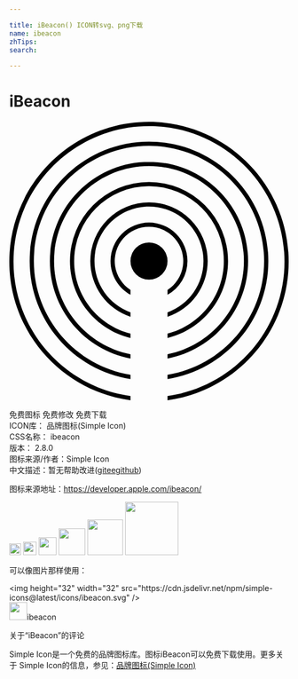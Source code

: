 ```yaml
---

title: iBeacon() ICON转svg、png下载
name: ibeacon
zhTips: 
search: 

---
```


# iBeacon  <small style="font-size: 60%;font-weight: 100"></small>

<div id="svg" class="svg-wrap">
<svg role="img" viewBox="0 0 24 24" xmlns="http://www.w3.org/2000/svg"><title>iBeacon icon</title><path d="M12 .053c-6.617 0-12 5.383-12 12 0 6.077 4.541 11.113 10.408 11.894v-.364C4.741 22.804.36 17.931.36 12.053.36 5.635 5.582.413 12 .413s11.64 5.222 11.64 11.64c0 5.878-4.38 10.751-10.048 11.53v.364C19.459 23.166 24 18.13 24 12.053c0-6.617-5.383-12-12-12zm0 1.696c-5.653 0-10.251 4.598-10.251 10.25 0 5.112 3.76 9.362 8.66 10.129v-.366c-4.7-.763-8.3-4.85-8.3-9.762 0-5.454 4.437-9.89 9.891-9.89s9.891 4.436 9.891 9.89c0 4.912-3.6 8.999-8.3 9.762v.366c4.9-.767 8.66-5.017 8.66-10.128 0-5.653-4.598-10.25-10.251-10.25zm0 1.736c-4.695 0-8.515 3.82-8.515 8.515 0 4.151 2.986 7.618 6.923 8.365v-.367C6.671 19.256 3.845 15.952 3.845 12c0-4.496 3.659-8.155 8.155-8.155 4.496 0 8.154 3.659 8.154 8.155 0 3.952-2.825 7.256-6.562 7.998v.367c3.937-.747 6.923-4.214 6.923-8.365 0-4.695-3.82-8.515-8.515-8.515zm0 1.725A6.798 6.798 0 0 0 5.21 12c0 3.196 2.22 5.883 5.198 6.602v-.372C7.63 17.52 5.57 14.996 5.57 12A6.437 6.437 0 0 1 12 5.57 6.437 6.437 0 0 1 18.43 12c0 2.996-2.06 5.52-4.838 6.23v.372c2.979-.719 5.198-3.406 5.198-6.602A6.798 6.798 0 0 0 12 5.21zm0 1.749A5.047 5.047 0 0 0 6.959 12a5.05 5.05 0 0 0 3.45 4.782v-.38A4.689 4.689 0 0 1 7.318 12c0-2.58 2.1-4.68 4.681-4.68s4.68 2.1 4.68 4.68a4.689 4.689 0 0 1-3.088 4.402v.38A5.05 5.05 0 0 0 17.042 12 5.047 5.047 0 0 0 12 6.96zm0 1.737A3.308 3.308 0 0 0 8.696 12c0 1.245.692 2.33 1.712 2.894v-.42a2.943 2.943 0 1 1 3.184 0v.42A3.306 3.306 0 0 0 15.304 12 3.308 3.308 0 0 0 12 8.696zm0 1.712A1.592 1.592 0 0 0 10.408 12 1.592 1.592 0 0 0 12 13.592 1.592 1.592 0 0 0 13.592 12 1.592 1.592 0 0 0 12 10.408Z"/></svg>
</div>
<detail full-name='ibeacon'></detail>

<div class="detail-page">
<p>
<span><span class="badge-success badge">免费图标</span> <span class="badge-success badge">免费修改</span>  <span class="badge-success badge">免费下载</span> </span>
<br/>
<span>
ICON库：
<span class="badge-secondary badge">品牌图标(Simple Icon)</span> 
</span>
<br/>
<span>
CSS名称：
<span class="badge-secondary badge">ibeacon</span> 
</span>

<br/>
<span>
版本：
<span class="badge-secondary badge">2.8.0</span> 
</span>
<br/>
<span>图标来源/作者：<span class="badge-light badge">Simple Icon</span></span> 
<br/>
<span class="zh-detail">中文描述：暂无<span class="help-link"><span>帮助改进</span>(<a href="https://gitee.com/liuwave/icon-helper/edit/master/json/brands/ibeacon.json" target="_blank" rel="noopener noreferrer">gitee</a><a href="https://github.com/liuwave/icon-helper/edit/master/json/brands/ibeacon.json" target="_blank" rel="noopener noreferrer">github</a></span>)</span><br/>
</p>
</div><div class="description description alert alert-light"><p>图标来源地址：<a href="https://developer.apple.com/ibeacon/" target="_blank" rel="noopener noreferrer">https://developer.apple.com/ibeacon/</a></p></div>
<div class="alert alert-dark">
<img height="21" width="21" src="https://cdn.jsdelivr.net/npm/simple-icons@latest/icons/ibeacon.svg" />
<img height="24" width="24" src="https://cdn.jsdelivr.net/npm/simple-icons@latest/icons/ibeacon.svg" />
<img height="32" width="32" src="https://cdn.jsdelivr.net/npm/simple-icons@latest/icons/ibeacon.svg" />
<img height="48" width="48" src="https://cdn.jsdelivr.net/npm/simple-icons@latest/icons/ibeacon.svg" />
<img height="64" width="64" src="https://cdn.jsdelivr.net/npm/simple-icons@latest/icons/ibeacon.svg" />
<img height="96" width="96" src="https://cdn.jsdelivr.net/npm/simple-icons@latest/icons/ibeacon.svg" />

</div>
<div>
  <p>可以像图片那样使用：    
  </p>
  <div class="alert alert-primary" style="font-size: 14px">
    &lt;img height="32" width="32" src="https://cdn.jsdelivr.net/npm/simple-icons@latest/icons/ibeacon.svg" /&gt;
    <copy-btn content='<img height="32" width="32" src="https://cdn.jsdelivr.net/npm/simple-icons@latest/icons/ibeacon.svg" />'></copy-btn>
  </div>
  <div class="alert alert-secondary">
    <img height="32" width="32" src="https://cdn.jsdelivr.net/npm/simple-icons@latest/icons/ibeacon.svg" />ibeacon
    <copy-btn content="ibeacon" btn-title="复制图标名称"></copy-btn>
  </div>
</div>

<Vssue title="关于“iBeacon”的评论" >关于“iBeacon”的评论</Vssue>


<div><p>Simple Icon是一个免费的品牌图标库。图标iBeacon可以免费下载使用。更多关于  Simple Icon的信息，参见：<a target="_blank" href="https://iconhelper.cn/brands.html">品牌图标(Simple Icon)</a>
</p></div>
